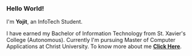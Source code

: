 <h3>Hello World!</h3>
<p>I'm <b>Yojit</b>, an InfoTech Student.</p>
<p>I have earned my Bachelor of Information Technology from St. Xavier's College (Autonomous). Currently I'm pursuing Master of Computer Applications at Christ University.
To know more about me <a href="https://yojitshindeportfolio.netlify.app/"><b>Click Here</b></a>.</p>
